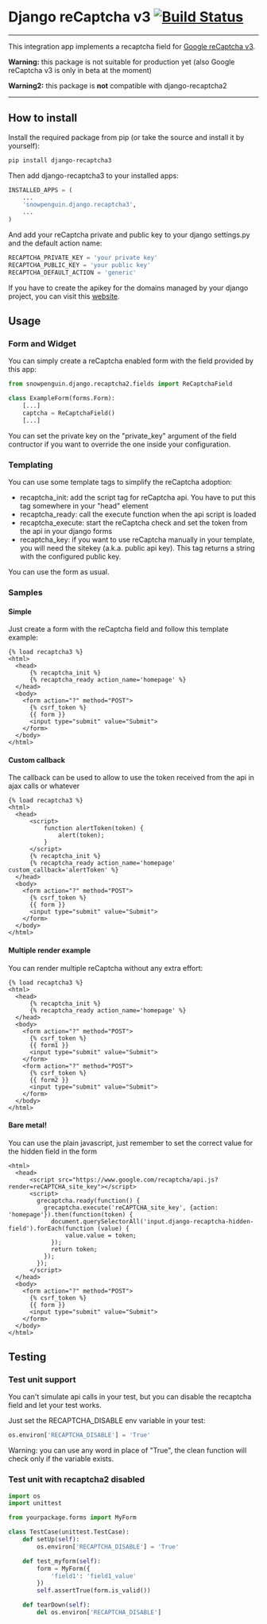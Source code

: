 # Django reCaptcha v3 [![Build Status](https://travis-ci.org/kbytesys/django-recaptcha3.svg?branch=master)](https://travis-ci.org/kbytesys/django-recaptcha2)
----

This integration app implements a recaptcha field for <a href="https://developers.google.com/recaptcha/intro">Google reCaptcha v3</a>.

**Warning:** this package is not suitable for production yet (also Google reCaptcha v3 is only in beta at the moment)

**Warning2:** this package is **not** compatible with django-recaptcha2

----

## How to install

Install the required package from pip (or take the source and install it by yourself):

```bash
pip install django-recaptcha3
```

Then add django-recaptcha3 to your installed apps:

```python
INSTALLED_APPS = (
    ...
    'snowpenguin.django.recaptcha3',
    ...
)
```

And add your reCaptcha private and public key to your django settings.py and the default action name:

```python
RECAPTCHA_PRIVATE_KEY = 'your private key'
RECAPTCHA_PUBLIC_KEY = 'your public key'
RECAPTCHA_DEFAULT_ACTION = 'generic'

```

If you have to create the apikey for the domains managed by your django project, you can visit this <a href="https://www.google.com/recaptcha/admin">website</a>.

## Usage 
### Form and Widget
You can simply create a reCaptcha enabled form with the field provided by this app:

```python
from snowpenguin.django.recaptcha2.fields import ReCaptchaField

class ExampleForm(forms.Form):
    [...]
    captcha = ReCaptchaField()
    [...]
```

You can set the private key on the "private_key" argument of the field contructor if you want to override the one inside
your configuration.

### Templating
You can use some template tags to simplify the reCaptcha adoption:
 
* recaptcha_init: add the script tag for reCaptcha api. You have to put this tag somewhere in your "head" element
* recaptcha_ready: call the execute function when the api script is loaded
* recaptcha_execute: start the reCaptcha check and set the token from the api in your django forms
* recaptcha_key: if you want to use reCaptcha manually in your template, you will need the sitekey (a.k.a. public api key).
  This tag returns a string with the configured public key.
  
You can use the form as usual.

### Samples
#### Simple

Just create a form with the reCaptcha field and follow this template example:

```django
{% load recaptcha3 %}
<html>
  <head>
      {% recaptcha_init %}
      {% recaptcha_ready action_name='homepage' %}
  </head>
  <body>
    <form action="?" method="POST">
      {% csrf_token %}
      {{ form }}
      <input type="submit" value="Submit">
    </form>
  </body>
</html>
```

#### Custom callback

The callback can be used to allow to use the token received from the api in ajax calls or whatever

```django
{% load recaptcha3 %}
<html>
  <head>
      <script>
          function alertToken(token) {
              alert(token);
          }
      </script>
      {% recaptcha_init %}
      {% recaptcha_ready action_name='homepage' custom_callback='alertToken' %}
  </head>
  <body>
    <form action="?" method="POST">
      {% csrf_token %}
      {{ form }}
      <input type="submit" value="Submit">
    </form>
  </body>
</html>
```

#### Multiple render example

You can render multiple reCaptcha without any extra effort:

```django
{% load recaptcha3 %}
<html>
  <head>
      {% recaptcha_init %}
      {% recaptcha_ready action_name='homepage' %}
  </head>
  <body>
    <form action="?" method="POST">
      {% csrf_token %}
      {{ form1 }}
      <input type="submit" value="Submit">
    </form>
    <form action="?" method="POST">
      {% csrf_token %}
      {{ form2 }}
      <input type="submit" value="Submit">
    </form>
  </body>
</html>
```

#### Bare metal!

You can use the plain javascript, just remember to set the correct value for the hidden field in the form

```django
<html>
  <head>
      <script src="https://www.google.com/recaptcha/api.js?render=reCAPTCHA_site_key"></script>
      <script>
        grecaptcha.ready(function() {
          grecaptcha.execute('reCAPTCHA_site_key', {action: 'homepage'}).then(function(token) {
            document.querySelectorAll('input.django-recaptcha-hidden-field').forEach(function (value) {
                value.value = token;
            });
            return token;         
          });
        });
      </script>
  </head>
  <body>
    <form action="?" method="POST">
      {% csrf_token %}
      {{ form }}
      <input type="submit" value="Submit">
    </form>
  </body>
</html>
```

## Testing
### Test unit support
You can't simulate api calls in your test, but you can disable the recaptcha field and let your test works.

Just set the RECAPTCHA_DISABLE env variable in your test:

```python
os.environ['RECAPTCHA_DISABLE'] = 'True'
```

Warning: you can use any word in place of "True", the clean function will check only if the variable exists.

### Test unit with recaptcha2 disabled
```python
import os
import unittest

from yourpackage.forms import MyForm

class TestCase(unittest.TestCase):
    def setUp(self):
        os.environ['RECAPTCHA_DISABLE'] = 'True'

    def test_myform(self):
        form = MyForm({
            'field1': 'field1_value'
        })
        self.assertTrue(form.is_valid())

    def tearDown(self):
        del os.environ['RECAPTCHA_DISABLE']
```
